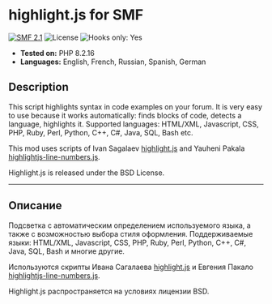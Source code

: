 # highlight.js for SMF

[![SMF 2.1](https://img.shields.io/badge/SMF-2.1-ed6033.svg?style=flat)](https://github.com/SimpleMachines/SMF2.1)
![License](https://img.shields.io/github/license/dragomano/code-highlighting)
![Hooks only: Yes](https://img.shields.io/badge/Hooks%20only-YES-blue)

- **Tested on:** PHP 8.2.16
- **Languages:** English, French, Russian, Spanish, German

## Description

This script highlights syntax in code examples on your forum.
It is very easy to use because it works automatically: finds blocks of code, detects a language, highlights it.
Supported languages: HTML/XML, Javascript, CSS, PHP, Ruby, Perl, Python, C++, C#, Java, SQL, Bash etc.

This mod uses scripts of Ivan Sagalaev [highlight.js](https://highlightjs.org) and Yauheni Pakala [highlightjs-line-numbers.js](https://github.com/wcoder/highlightjs-line-numbers.js).

Highlight.js is released under the BSD License.

---

## Описание

Подсветка с автоматическим определением используемого языка, а также с возможностью выбора стиля оформления.
Поддерживаемые языки: HTML/XML, Javascript, CSS, PHP, Ruby, Perl, Python, C++, C#, Java, SQL, Bash и многие другие.

Используются скрипты Ивана Сагалаева [highlight.js](https://highlightjs.org) и Евгения Пакало [highlightjs-line-numbers.js](https://github.com/wcoder/highlightjs-line-numbers.js).

Highlight.js распространяется на условиях лицензии BSD.
